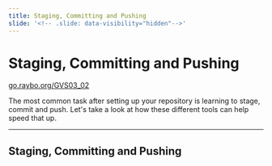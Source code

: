 ```yaml
---
title: Staging, Committing and Pushing
slide: '<!-- .slide: data-visibility="hidden"-->'
---
```


<!-- .slide: data-state="layout-title" class="bg-dark"-->

# Staging, Committing and Pushing

<div class="slide-link"><a href="https://go.raybo.org/GVS02_01"><i class="fab fa-slideshare"></i> go.raybo.org/GVS03_02</a></div>

> >

The most common task after setting up your repository is learning to stage, commit and push. Let's take a look at how these different tools can help speed that up.

---
## Staging, Committing and Pushing

> >

